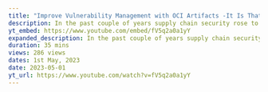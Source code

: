 ```yaml
---
title: "Improve Vulnerability Management with OCI Artifacts -It Is That Easy!"
description: In the past couple of years supply chain security rose to mainstream attention and the industry has been devoted to address related concerns. Managing vulnerabilities and software dependencies is an integral part of this...
yt_embed: https://www.youtube.com/embed/fV5q2a0a1yY
expanded_description: In the past couple of years supply chain security rose to mainstream attention and the industry has been devoted to address related concerns. Managing vulnerabilities and software dependencies is an integral part of this process. One of the most dominant advancements was the popularization of standard SBOMs (Software Bill of Materials) as well as signed attestations. While SBOM generation and validation is a non-issue today, efficiently utilizing it at scale is still a challenge. It relies on custom solutions or proprietary integrations. OCI artifacts specification is a new specification, which solves this challenge in an elegant and efficient manner. With it, you can sign images, store and sign SBOMs, scan results and other important supply chain related attestations alongside the relevant artifacts in the registry. In this talk, the audience will learn how to improve their vulnerability management practices by employing the new registry capabilities and using open-source tools like Trivy, Notary and ORAS. Same practices could be utilized for any OCI artifact including WASM, packages, and libraries.
duration: 35 mins
views: 286 views
dates: 1st May, 2023
date: 2023-05-01
yt_url: https://www.youtube.com/watch?v=fV5q2a0a1yY
---
```

